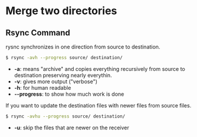 # Merge two directories

## Rsync Command

rysnc synchronizes in one direction from source to destination. 

```bash
$ rsync -avh --progress source/ destination/
```

- **-a**: means "archive" and copies everything recursively from source to destination preserving nearly everythin.
- **-v**: gives more output ("verbose")
- **-h**: for human readable
- **--progress**: to show how much work is done

If you want to update the destination files with newer files from source files.

```bash
$ rsync -avhu --progress source/ destination/
```

- **-u**: skip the files that are newer on the receiver
